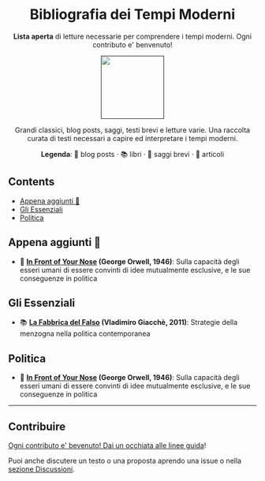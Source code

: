 <div align="center">

<!-- title -->

<!--lint ignore no-dead-urls-->
# Bibliografia dei Tempi Moderni

<!-- subtitle -->

**Lista aperta** di letture necessarie per comprendere i tempi moderni. Ogni contributo e' benvenuto!

<!-- image -->

<a href="" target="_blank" rel="noopener noreferrer">
  <img src="https://cdn.iconscout.com/icon/free/png-512/healthy-reading-2130817-1794962.png"  width="128" height="128"/>
</a>

<!-- description -->

Grandi classici, blog posts, saggi, testi brevi e letture varie. Una raccolta curata di testi necessari a capire ed interpretare i tempi moderni.

**Legenda**: 📝 blog posts · 📚 libri · 📜 saggi brevi · 📰 articoli

</div>

<!-- TOC -->

## Contents

- [Appena aggiunti 📣](#appena-aggiunti)
- [Gli Essenziali](#gli-essenziali)
- [Politica](#politica)

<!-- CONTENT -->

## Appena aggiunti 📣

- 📜 **[In Front of Your Nose](https://www.orwellfoundation.com/the-orwell-foundation/orwell/essays-and-other-works/in-front-of-your-nose/) (George Orwell, 1946)**: Sulla capacità degli esseri umani di essere convinti di idee mutualmente esclusive, e le sue conseguenze in politica



## Gli Essenziali

- 📚 **[La Fabbrica del Falso](https://www.ibs.it/fabbrica-del-falso-strategie-della-libro-vladimiro-giacche/e/9788865480151) (Vladimiro Giacchè, 2011)**: Strategie della menzogna nella politica contemporanea


## Politica

- 📜 **[In Front of Your Nose](https://www.orwellfoundation.com/the-orwell-foundation/orwell/essays-and-other-works/in-front-of-your-nose/) (George Orwell, 1946)**: Sulla capacità degli esseri umani di essere convinti di idee mutualmente esclusive, e le sue conseguenze in politica

---

## Contribuire

[Ogni contributo e' bevenuto! Dai un occhiata alle linee guida](contributing.md)!

Puoi anche discutere un testo o una proposta aprendo una issue o nella [sezione Discussioni](https://github.com/ildiffidente/bibliografia-tempi-moderni/discussions).

<!--
## Follow

- Lista di persone da seguire?

Chi altri dovremmo seguire?


### Contributors

[Thanks goes to these contributors](https://github.com/bibliografia-tempi-moderni/graphs/contributors)! 
-->